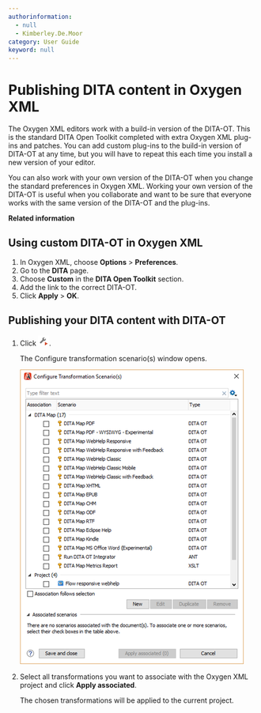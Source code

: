 ```yaml
---
authorinformation:
  - null
  - Kimberley.De.Moor
category: User Guide
keyword: null
---
```


# Publishing DITA content in Oxygen XML

The Oxygen XML editors work with a build-in version of the DITA-OT. This is the standard DITA Open Toolkit completed with extra Oxygen XML plug-ins and patches. You can add custom plug-ins to the build-in version of DITA-OT at any time, but you will have to repeat this each time you install a new version of your editor.

You can also work with your own version of the DITA-OT when you change the standard preferences in Oxygen XML. Working your own version of the DITA-OT is useful when you collaborate and want to be sure that everyone works with the same version of the DITA-OT and the plug-ins.

**Related information**

## Using custom DITA-OT in Oxygen XML

1. In Oxygen XML, choose **Options** &gt; **Preferences**.
2. Go to the **DITA** page.
3. Choose **Custom** in the **DITA Open Toolkit** section.
4. Add the link to the correct DITA-OT.
5. Click **Apply** &gt; **OK**.

## Publishing your DITA content with DITA-OT

1. Click ![](../../../../.gitbook/assets/configure.png).

   The Configure transformation scenario\(s\) window opens.

   ![](../../../../.gitbook/assets/configure_transformation_scenarios.png)

2. Select all transformations you want to associate with the Oxygen XML project and click **Apply associated**.

   The chosen transformations will be applied to the current project.

